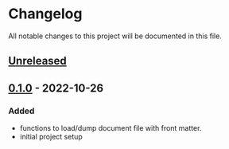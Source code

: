 # Changelog

All notable changes to this project will be documented in this file.

## [Unreleased]

## [0.1.0] - 2022-10-26

### Added

* functions to load/dump document file with front matter.
* initial project setup


[Unreleased]: https://github.com/koyeung/py-frontmatter/compare/main...HEAD
[0.1.0]: https://github.com/koyeung/py-frontmatter/releases/tag/0.1.0
